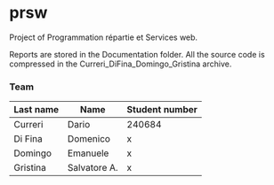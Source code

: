 # prsw
Project of Programmation répartie et Services web.

Reports are stored in the Documentation folder.
All the source code is compressed in the Curreri_DiFina_Domingo_Gristina archive.

### Team

| Last name   | Name       | Student number |
|-----------|------------|-----------|
| Curreri     | Dario  |  240684  |
| Di Fina   | Domenico      |  x  |
| Domingo   | Emanuele   |  x  |
| Gristina  | Salvatore A.  |   x        |
